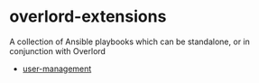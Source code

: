 # overlord-extensions

A collection of Ansible playbooks which can be standalone, or in conjunction with Overlord

- [user-management](user-management/README.md)